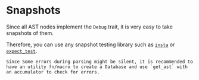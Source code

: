 # Snapshots

Since all AST nodes implement the `Debug` trait, it is very easy to take snapshots of them.

Therefore, you can use any snapshot testing library such as [`insta`](https://docs.rs/insta/latest/insta/) or [`expect_test`](https://docs.rs/expect-test/latest/expect_test/).


```admonish
Since Some errors during parsing might be silent, it is recommended to have an utility fn/macro to create a Database and use `get_ast` with an accumulator to check for errors.
```
